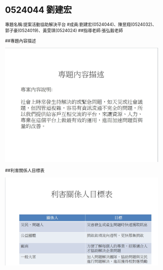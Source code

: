 # 0524044 劉建宏

<p>專題名稱:提案活動協助解決平台
#成員:劉建宏(0524044)、陳昱翔(0524032)、郭子豪(0524019)、黃雯琪(0524024)
##指導老師:張弘毅老師




##專題內容描述

![image](專題內容描述.jpg)

##利害關係人目標表

![image](利害關係人目標表.jpg)

